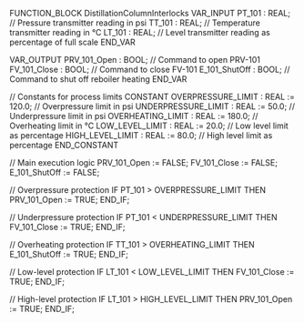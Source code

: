 FUNCTION_BLOCK DistillationColumnInterlocks
VAR_INPUT
    PT_101 : REAL; // Pressure transmitter reading in psi
    TT_101 : REAL; // Temperature transmitter reading in °C
    LT_101 : REAL; // Level transmitter reading as percentage of full scale
END_VAR

VAR_OUTPUT
    PRV_101_Open : BOOL; // Command to open PRV-101
    FV_101_Close : BOOL; // Command to close FV-101
    E_101_ShutOff : BOOL; // Command to shut off reboiler heating
END_VAR

// Constants for process limits
CONSTANT
    OVERPRESSURE_LIMIT : REAL := 120.0; // Overpressure limit in psi
    UNDERPRESSURE_LIMIT : REAL := 50.0; // Underpressure limit in psi
    OVERHEATING_LIMIT : REAL := 180.0; // Overheating limit in °C
    LOW_LEVEL_LIMIT : REAL := 20.0; // Low level limit as percentage
    HIGH_LEVEL_LIMIT : REAL := 80.0; // High level limit as percentage
END_CONSTANT

// Main execution logic
PRV_101_Open := FALSE;
FV_101_Close := FALSE;
E_101_ShutOff := FALSE;

// Overpressure protection
IF PT_101 > OVERPRESSURE_LIMIT THEN
    PRV_101_Open := TRUE;
END_IF;

// Underpressure protection
IF PT_101 < UNDERPRESSURE_LIMIT THEN
    FV_101_Close := TRUE;
END_IF;

// Overheating protection
IF TT_101 > OVERHEATING_LIMIT THEN
    E_101_ShutOff := TRUE;
END_IF;

// Low-level protection
IF LT_101 < LOW_LEVEL_LIMIT THEN
    FV_101_Close := TRUE;
END_IF;

// High-level protection
IF LT_101 > HIGH_LEVEL_LIMIT THEN
    PRV_101_Open := TRUE;
END_IF;



